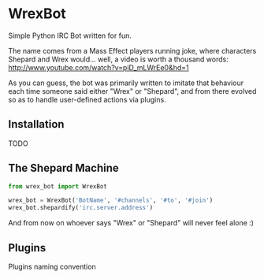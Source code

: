 WrexBot
=======

Simple Python IRC Bot written for fun.

The name comes from a Mass Effect players running joke, where characters Shepard
and Wrex would... well, a video is worth a thousand words:
http://www.youtube.com/watch?v=piD_mLWrEe0&hd=1

As you can guess, the bot was primarily written to imitate that behaviour each
time someone said either "Wrex" or "Shepard", and from there evolved so as to
handle user-defined actions via plugins.

Installation
------------

TODO

The Shepard Machine
-------------------

```python
from wrex_bot import WrexBot

wrex_bot = WrexBot('BotName', '#channels', '#to', '#join')
wrex_bot.shepardify('irc.server.address')
```
And from now on whoever says "Wrex" or "Shepard" will never feel alone :)

Plugins
-------

Plugins naming convention